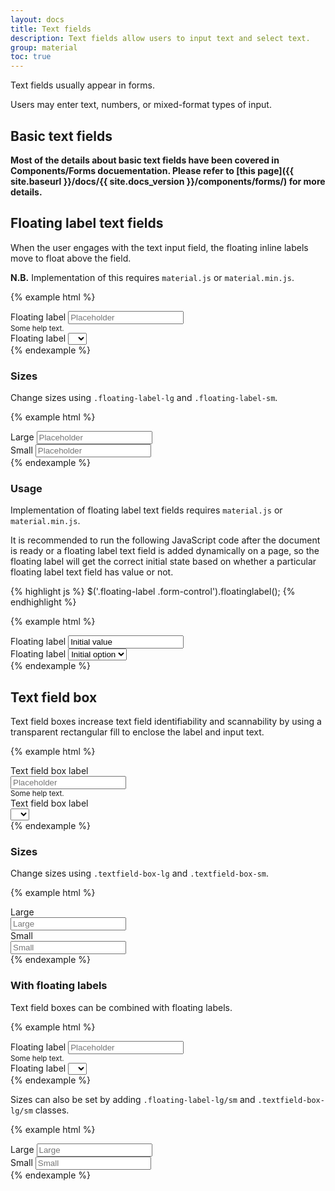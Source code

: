 ```yaml
---
layout: docs
title: Text fields
description: Text fields allow users to input text and select text.
group: material
toc: true
---
```


Text fields usually appear in forms.

Users may enter text, numbers, or mixed-format types of input.

## Basic text fields

**Most of the details about basic text fields have been covered in Components/Forms docuementation. Please refer to [this page]({{ site.baseurl }}/docs/{{ site.docs_version }}/components/forms/) for more details.**

## Floating label text fields

When the user engages with the text input field, the floating inline labels move to float above the field. 

**N.B.** Implementation of this requires `material.js` or `material.min.js`.

{% example html %}
<div class="form-group">
  <div class="floating-label">
    <label for="exampleInputFloatingLabel1">Floating label</label>
    <input class="form-control" id="exampleInputFloatingLabel1" placeholder="Placeholder" type="text">
  </div>
  <small id="exampleInputFloatingLabel1Help" class="form-text text-muted">Some help text.</small>
</div>
<div class="form-group">
  <div class="floating-label">
    <label for="exampleSelectFloatingLabel1">Floating label</label>
    <select class="form-control" id="exampleSelectFloatingLabel1">
      <option> </option>
      <option>1</option>
      <option>2</option>
      <option>3</option>
    </select>
  </div>
</div>
{% endexample %}

### Sizes

Change sizes using `.floating-label-lg` and `.floating-label-sm`.

{% example html %}
<div class="form-group">
  <div class="floating-label floating-label-lg">
    <label for="exampleInputFloatingLabel2">Large</label>
    <input class="form-control" id="exampleInputFloatingLabel2" placeholder="Placeholder" type="text">
  </div>
</div>
<div class="form-group">
  <div class="floating-label floating-label-sm">
    <label for="exampleInputFloatingLabel3">Small</label>
    <input class="form-control" id="exampleInputFloatingLabel3" placeholder="Placeholder" type="text">
  </div>
</div>
{% endexample %}

### Usage

Implementation of floating label text fields requires `material.js` or `material.min.js`.

It is recommended to run the following JavaScript code after the document is ready or a floating label text field is added dynamically on a page, so the floating label will get the correct initial state based on whether a particular floating label text field has value or not.

{% highlight js %}
$('.floating-label .form-control').floatinglabel();
{% endhighlight %}

{% example html %}
<div class="form-group">
  <div class="floating-label" id="qweqweqwe">
    <label for="exampleInputFloatingLabel4">Floating label</label>
    <input class="form-control" id="exampleInputFloatingLabel4" placeholder="Placeholder" type="text" value="Initial value">
  </div>
</div>
<div class="form-group">
  <div class="floating-label" id="asdasdasd">
    <label for="exampleSelectFloatingLabel2">Floating label</label>
    <select class="form-control" id="exampleSelectFloatingLabel2">
      <option> </option>
      <option selected>Initial option</option>
      <option>2</option>
      <option>3</option>
    </select>
  </div>
</div>
{% endexample %}

## Text field box

Text field boxes increase text field identifiability and scannability by using a transparent rectangular fill to enclose the label and input text.

{% example html %}
<div class="form-group">
  <label class="mb-2" for="exampleInputTextfieldBox1">Text field box label</label>
  <div class="textfield-box">
    <input class="form-control" id="exampleInputTextfieldBox1" placeholder="Placeholder" type="text">
  </div>
  <small id="exampleInputTextfieldBox1Help" class="form-text text-muted">Some help text.</small>
</div>
<div class="form-group">
  <label class="mb-2" for="exampleSelectTextfieldBox1">Text field box label</label>
  <div class="textfield-box">
    <select class="form-control" id="exampleSelectTextfieldBox1">
      <option> </option>
      <option>1</option>
      <option>2</option>
      <option>3</option>
    </select>
  </div>
</div>
{% endexample %}

### Sizes

Change sizes using `.textfield-box-lg` and `.textfield-box-sm`.

{% example html %}
<div class="form-group">
  <label class="mb-2" for="exampleInputTextfieldBox2">Large</label>
  <div class="textfield-box textfield-box-lg">
    <input class="form-control" id="exampleInputTextfieldBox2" placeholder="Large" type="text">
  </div>
</div>
<div class="form-group">
  <label class="mb-2" for="exampleInputTextfieldBox3">Small</label>
  <div class="textfield-box textfield-box-sm">
    <input class="form-control" id="exampleInputTextfieldBox3" placeholder="Small" type="text">
  </div>
</div>
{% endexample %}

### With floating labels

Text field boxes can be combined with floating labels.

{% example html %}
<div class="form-group">
  <div class="floating-label textfield-box">
    <label for="exampleInputTextfieldBox4">Floating label</label>
    <input class="form-control" id="exampleInputTextfieldBox4" placeholder="Placeholder" type="text">
  </div>
  <small id="exampleInputTextfieldBox4Help" class="form-text text-muted">Some help text.</small>
</div>
<div class="form-group">
  <div class="floating-label textfield-box">
    <label for="exampleSelectTextfieldBox2">Floating label</label>
    <select class="form-control" id="exampleSelectTextfieldBox2">
      <option> </option>
      <option>1</option>
      <option>2</option>
      <option>3</option>
    </select>
  </div>
</div>
{% endexample %}

Sizes can also be set by adding `.floating-label-lg/sm` and `.textfield-box-lg/sm` classes.

{% example html %}
<div class="form-group">
  <div class="floating-label floating-label-lg textfield-box textfield-box-lg">
    <label for="exampleInputTextfieldBox5">Large</label>
    <input class="form-control" id="exampleInputTextfieldBox5" placeholder="Large" type="text">
  </div>
</div>
<div class="form-group">
  <div class="floating-label floating-label-sm textfield-box textfield-box-sm">
    <label for="exampleInputTextfieldBox6">Small</label>
    <input class="form-control" id="exampleInputTextfieldBox6" placeholder="Small" type="text">
  </div>
</div>
{% endexample %}
